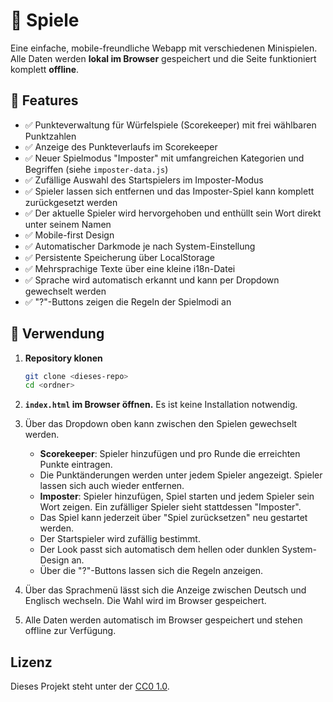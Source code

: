 # 🎲 Spiele

Eine einfache, mobile-freundliche Webapp mit verschiedenen Minispielen. Alle Daten werden **lokal im Browser** gespeichert und die Seite funktioniert komplett **offline**.

## 🔧 Features

- ✅ Punkteverwaltung für Würfelspiele (Scorekeeper) mit frei wählbaren Punktzahlen
- ✅ Anzeige des Punkteverlaufs im Scorekeeper
- ✅ Neuer Spielmodus "Imposter" mit umfangreichen Kategorien und Begriffen (siehe `imposter-data.js`)
- ✅ Zufällige Auswahl des Startspielers im Imposter-Modus
- ✅ Spieler lassen sich entfernen und das Imposter-Spiel kann komplett zurückgesetzt werden
- ✅ Der aktuelle Spieler wird hervorgehoben und enthüllt sein Wort direkt unter seinem Namen
- ✅ Mobile-first Design
- ✅ Automatischer Darkmode je nach System-Einstellung
- ✅ Persistente Speicherung über LocalStorage
- ✅ Mehrsprachige Texte über eine kleine i18n-Datei
- ✅ Sprache wird automatisch erkannt und kann per Dropdown gewechselt werden
- ✅ "?"-Buttons zeigen die Regeln der Spielmodi an

## 🚀 Verwendung

1. **Repository klonen**

   ```bash
   git clone <dieses-repo>
   cd <ordner>
   ```

2. **`index.html` im Browser öffnen.** Es ist keine Installation notwendig.

3. Über das Dropdown oben kann zwischen den Spielen gewechselt werden.
   - **Scorekeeper**: Spieler hinzufügen und pro Runde die erreichten Punkte eintragen.
   - Die Punktänderungen werden unter jedem Spieler angezeigt. Spieler lassen sich auch wieder entfernen.
   - **Imposter**: Spieler hinzufügen, Spiel starten und jedem Spieler sein Wort zeigen. Ein zufälliger Spieler sieht stattdessen "Imposter".
   - Das Spiel kann jederzeit über "Spiel zurücksetzen" neu gestartet werden.
   - Der Startspieler wird zufällig bestimmt.
   - Der Look passt sich automatisch dem hellen oder dunklen System-Design an.
   - Über die "?"-Buttons lassen sich die Regeln anzeigen.

4. Über das Sprachmenü lässt sich die Anzeige zwischen Deutsch und Englisch wechseln. Die Wahl wird im Browser gespeichert.

5. Alle Daten werden automatisch im Browser gespeichert und stehen offline zur Verfügung.

## Lizenz

Dieses Projekt steht unter der [CC0 1.0](LICENSE).


